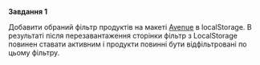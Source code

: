 **Завдання 1**

Добавити обраний фільтр продуктів на макеті [Avenue](https://zpl.io/VYOeBLk) в localStorage. В результаті після перезавантаження сторінки фільтр з LocalStorage повинен ставати активним і продукти повинні бути відфільтровані по цьому фільтру.
